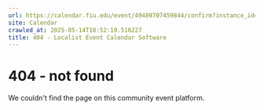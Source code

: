 ```yaml
---
url: https://calendar.fiu.edu/event/49489707459844/confirm?instance_id=49489707468041&return=https%3A%2F%2Fcalendar.fiu.edu%2Fcalendar%3Fevent_types%255B%255D%3D121722
site: Calendar
crawled_at: 2025-05-14T18:52:19.516227
title: 404 - Localist Event Calendar Software
---
```


# 404 - not found
We couldn't find the page on this community event platform.
